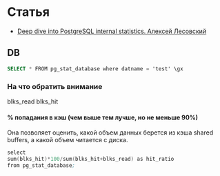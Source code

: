 # Статья

* [Deep dive into PostgreSQL internal statistics. Алексей Лесовский](https://pcnews.ru/top/blogs/2day/deep_dive_into_postgresql_internal_statistics_aleksej_lesovskij-989389.html#gsc.tab=0)

## DB

```a
SELECT * FROM pg_stat_database where datname = 'test' \gx
```

### На что обратить внимание

blks_read
blks_hit

#### % попадания в кэш (чем выше тем лучше, но не меньше 90%)
Она позволяет оценить, какой объем данных берется из кэша shared buffers, а какой объем читается с диска.

```s
select
sum(blks_hit)*100/sum(blks_hit+blks_read) as hit_ratio
from pg_stat_database;
```

